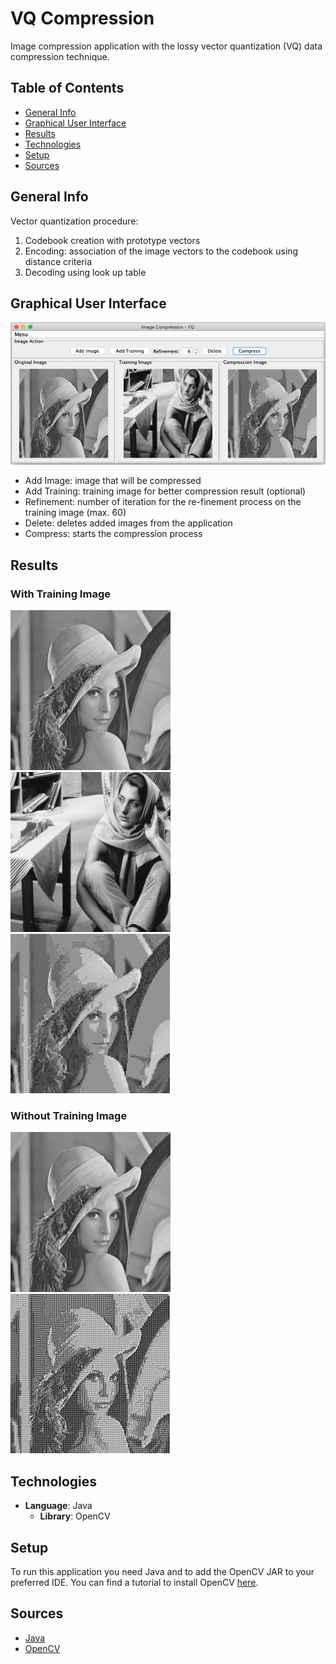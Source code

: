 # VQ Compression

Image compression application with the lossy vector quantization (VQ) data compression technique.

## Table of Contents

* [General Info](#general-info)
* [Graphical User Interface](#graphical-user-interface)
* [Results](#results)
* [Technologies](#technologies)
* [Setup](#setup)
* [Sources](#sources)

## General Info

Vector quantization procedure:

1. Codebook creation with prototype vectors
2. Encoding: association of the image vectors to the codebook using distance criteria
3. Decoding using look up table

## Graphical User Interface

<p float = "left">
    <img src = "preview/GUI.png">
</p>

* Add Image: image that will be compressed
* Add Training: training image for better compression result (optional)
* Refinement: number of iteration for the re-finement process on the training image (max. 60)
* Delete: deletes added images from the application
* Compress: starts the compression process

## Results

### With Training Image

<p float = "left">
    <img src = "preview/lena256.jpg">
    <img src = "preview/barbara256.jpg">
    <img src = "preview/lena256OutBarbaraTraining.jpg">
</p>

### Without Training Image

<p float = "left">
    <img src = "preview/lena256.jpg">
    <img src = "preview/lena256OutNoTraining.jpg">
</p>

## Technologies

* **Language**: Java
    * **Library**: OpenCV

## Setup

To run this application you need Java and to add the OpenCV JAR to your preferred IDE. You can find a tutorial to install OpenCV [here](https://opencv-java-tutorials.readthedocs.io/en/latest/01-installing-opencv-for-java.html#introduction-to-opencv-for-java).

## Sources

* [Java](https://www.java.com/en/)
* [OpenCV](https://opencv.org/)
